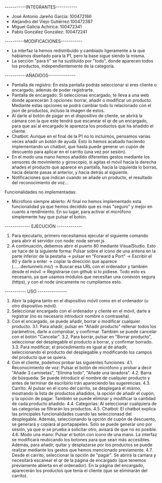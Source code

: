 -----------INTEGRANTES-----------
- José Antonio Jareño García: 100472166
- Alejandro del Viejo Gutiérrez:100472387
- Miguel Galicia Achirica: 100472341
- Pablo González González: 100472241

----------MODIFICACIONES-----------
- La interfaz la hemos redistribuido y cambiado ligeramente a la que habíamos diseñado para la P1, pero la base sigue siendo la misma.
- La sección "para ti" se ha sustituido por "todo", donde aparecen todos los productos, independientemente de la categoría.

-----------AÑADIDOS--------------
- Pantalla de registro: En esta pantalla podrás seleccionar si eres cliente o encargado, además de poder registrarte.
- Pantalla de encargado: Si seleccionas encargado, te lleva a una web donde aparecerán 3 opciones: borrar, añadir o modificar un producto. Mediante estas opciones se podrá cambiar todo lo relacionado con el json de productos, incluso la imagen de estos.
- Al darle al botón de pagar en el dispositivo de cliente, se abrirá la cámara con la que este tendrá que escanear el qr de un encargado, para que así al encargado le aparezca los productos que ha añadido el cliente.
- Chatbot: Aunque en el final de la P1 no lo incluimos, pensamos varias veces añadir un botón de ayuda. Esto lo hemos acabado haciendo implementando un chatbot, que hasta puede generar un cupón de descuento para aplicar en el carrito (una vez por sesión).
- En el modo una mano hemos añadido diferentes gestos mediante los sensores de movimiento y giroscopio, si agitas el móvil hacia la derecha añades el producto que aparece en pantalla, hacia la izquierda lo borras, hacia delante pasas al anterior, y hacia detrás al siguiente.
- Notificaciones que indican cuando se añade un producto, el resultado del reconocimiento de voz...

Funcionalidades no implementadas:
- Micrófono siempre abierto: Al final no hemos implementado esta funcionalidad ya que hemos decidido que es más "seguro" y mejor en cuanto a rendimiento. En su lugar, para activar el micrófono simplemente hay que pulsar el botón.

------------- EJECUCIÓN -------------
1. Para ejecutarlo, primero necesitamos ejecutar el siguiente comando para abrir el servidor con node: node server.js
2. A continuación, debemos abrir el puerto 80 mediante VisualStudio. Esto se hace de la siguiente forma: Pulsar sobre el icono de una antena en la parte inferior de la pestaña -> pulsar en "Forward a Port" -> Escribir el 80 y darle a enter -> copiar la dirección que aparece (......devtunnels.ms/) -> Buscar esa URL con el ordenador y también desde el móvil -> Registrarse con github si lo pidiese.
Todo esto es necesario, ya que usamos módulos que necesitan una conexión segura (https), y con el node únicamente no cumplíamos esto.

----------- USO ---------------
1. Abrir la página tanto en el dispositivo móvil como en el ordenador (u otro dispositivo móvil).
2. Seleccionar encargado con el ordenador y cliente en el móvil, darle a registrar (no es necesario introducir nombre o contraseña).
3. Con el encargado, se puede añadir, borrar o modificar cualquier producto.
    3.1. Para añadir, pulsar en "Añadir producto" rellenar todos los parámetros, darle a comprobar, y confirmar. También se puede cancelar con el botón "Cancelar".
    3.2. Para borrar, pulsar en "Borrar producto", seleccionar del desplegable el producto a borrar, y confirmar borrado.
    3.3. Para modificar, el procedimiento es igual al de añadir, seleccionando el producto del desplegable y modificando los campos del producto que se quiera.
4. Con el cliente, podemos probar las siguientes funciones:
    4.1. Reconocimiento de voz: Pulsar el botón de micrófono y probar a decir "Añade 3 camisetas", "Elimina todo", "Añade una lavadora". 
    4.2. Barra de búsqueda: Se puede introducir el nombre de cualquier producto y antes de terminar de escribirlo irán apareciendo las sugerencias.
    4.3. Carrito: Al pulsar en el icono del carrito, se desplegará el mismo, mostrando la lista de productos añadidos, la opción de añadir el cupón, y la opción de pagar. También se puede eliminar y modificar la cantidad de cada producto añadido.
    4.4. Categorías: Al seleccionar cualquiera de las categorías se filtrarán los productos.
    4.5. Chatbot: El chatbot explica las principales funcionalidades cuando las seleccionasd del desplegable. Además, seleccionando la opción de cupón de descuento, se generará y copiará al portapapeles. Solo se puede generar uno por sesión, ya que si se prueba a solicitar otro, avisará de que no es posible.
    4.6. Modo una mano: Pulsar el botón con icono de una mano. La interfaz se modificará reubicando los botones para que sean más accesibles. Además, para añadir, quitar y desplazarse por los productos se puede realizar mediante los gestos que hemos mencionado previamente.
    4.7. Desde el carrito, seleccionar la opción de "pagar". Se abrirá la camara y necesitará escanear el qr de la página de encargado (que tenemos previamente abierta en el ordenador). En la página del encargado, aparecerán los productos que tenía el cliente (que se eliminarán del carrito).
   